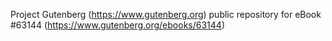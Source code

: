 Project Gutenberg (https://www.gutenberg.org) public repository for
eBook #63144 (https://www.gutenberg.org/ebooks/63144)
